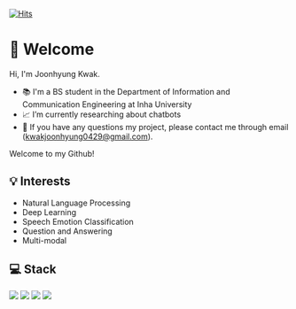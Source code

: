 [![Hits](https://hits.seeyoufarm.com/api/count/incr/badge.svg?url=https%3A%2F%2Fgithub.com%2Fkwakjoonhyung&count_bg=%233DC853&title_bg=%23555555&icon=&icon_color=%23E7E7E7&title=hits&edge_flat=false)](https://hits.seeyoufarm.com)

# 👋 Welcome
Hi, I'm Joonhyung Kwak.
- 📚  I'm a BS student in the Department of Information and Communication Engineering at Inha University
- 📈 I’m currently researching about chatbots
- 📧 If you have any questions my project, please contact me through email (kwakjoonhyung0429@gmail.com).

Welcome to my Github!

## 💡 Interests
- Natural Language Processing
- Deep Learning
- Speech Emotion Classification
- Question and Answering
- Multi-modal

## 💻 Stack
<img src="https://img.shields.io/badge/Python-3776AB?style=flat-square&logo=python&logoColor=white"/> <img src="https://img.shields.io/badge/C++-00599C?style=flat-square&logo=cplusplus&logoColor=white"/>
<img src="https://img.shields.io/badge/Tensorflow-FF6F00?style=flat-square&logo=tensorflow&logoColor=white"/> <img src="https://img.shields.io/badge/Pytorch-EE4C2C?style=flat-square&logo=pytorch&logoColor=white"/>

